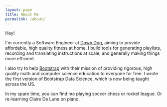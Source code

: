 ```yaml
---
layout: page
title: About Me
permalink: /about/
---
```


Hey!

I'm currently a Software Engineer at [Down Dog](https://www.downdogapp.com/), aiming to
provide affordable, high quality fitness at home.  I build tools 
for generating playlists, recording and translating instructions at scale, and generally making things more efficient.


I also try to help [Bootstrap](https://www.bootstrapworld.org/) with their mission of providing 
rigorous, high quality math and computer science education to everyone for free.  I wrote the first version of 
Bootstrap Data Science, which is now being taught across the US.

In my spare time, you can find me playing soccer chess or rocket league.  Or re-learning Claire De Lune on piano.

[jekyll-organization]: https://github.com/jekyll
